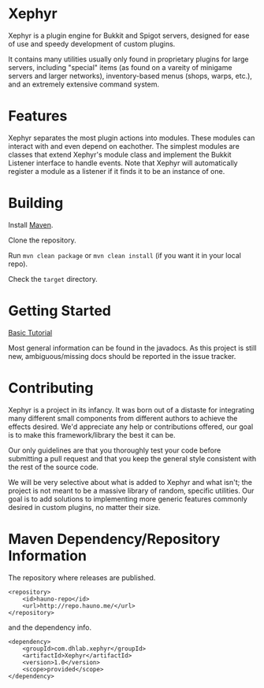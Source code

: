 Xephyr
==
Xephyr is a plugin engine for Bukkit and Spigot servers, designed for ease of use and speedy development of custom plugins.

It contains many utilities usually only found in proprietary plugins for large servers, including "special" items (as found on a vareity of minigame servers and larger networks), inventory-based menus (shops, warps, etc.), and an extremely extensive command system.

Features
==
Xephyr separates the most plugin actions into modules. These modules can interact with and even depend on eachother. The simplest modules are classes that extend Xephyr's module class and implement the Bukkit Listener interface to handle events. Note that Xephyr will automatically register a module as a listener if it finds it to be an instance of one.

Building
==
Install [Maven](http://maven.apache.org).

Clone the repository.

Run `mvn clean package` or `mvn clean install` (if you want it in your local repo).

Check the `target` directory.

Getting Started
==
[Basic Tutorial](https://github.com/DHLAB-Development/Xephyr/wiki/Writing-plugins-with-Xephyr)

Most general information can be found in the javadocs. As this project is still new, ambiguous/missing docs should be reported in the issue tracker.

Contributing
==
Xephyr is a project in its infancy. It was born out of a distaste for integrating many different small components from different authors to achieve the effects desired. We'd appreciate any help or contributions offered, our goal is to make this framework/library the best it can be.

Our only guidelines are that you thoroughly test your code before submitting a pull request and that you keep the general style consistent with the rest of the source code.

We will be very selective about what is added to Xephyr and what isn't; the project is not meant to be a massive library of random, specific utilities. Our goal is to add solutions to implementing more generic features commonly desired in custom plugins, no matter their size.

Maven Dependency/Repository Information
==
The repository where releases are published.

	<repository>
		<id>hauno-repo</id>
		<url>http://repo.hauno.me/</url>
	</repository>
	
and the dependency info.

	<dependency>
		<groupId>com.dhlab.xephyr</groupId>
		<artifactId>Xephyr</artifactId>
		<version>1.0</version>
		<scope>provided</scope>
	</dependency>
